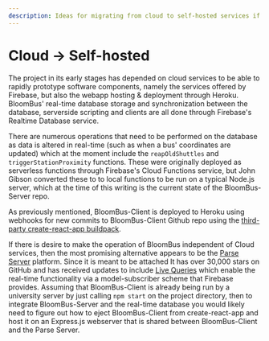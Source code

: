 ```yaml
---
description: Ideas for migrating from cloud to self-hosted services if needed
---
```


# Cloud → Self-hosted

The project in its early stages has depended on cloud services to be able to rapidly prototype software components, namely the services offered by Firebase, but also the webapp hosting & deployment through Heroku.  
BloomBus' real-time database storage and synchronization between the database, serverside scripting and clients are all done through Firebase's Realtime Database service.

There are numerous operations that need to be performed on the database as data is altered in real-time \(such as when a bus' coordinates are updated\) which at the moment include the `reapOldShuttles` and `triggerStationProximity` functions. These were originally deployed as serverless functions through Firebase's Cloud Functions service, but John Gibson converted these to to local functions to be run on a typical Node.js server, which at the time of this writing is the current state of the BloomBus-Server repo.  
  
As previously mentioned, BloomBus-Client is deployed to Heroku using webhooks for new commits to BloomBus-Client Github repo using the [third-party create-react-app buildpack](https://elements.heroku.com/buildpacks/mars/create-react-app-buildpack).

If there is desire to make the operation of BloomBus independent of Cloud services, then the most promising alternative appears to be the [Parse Server](http://parseplatform.org/) platform. Since it is meant to be attached  It has over 30,000 stars on GitHub and has received updates to include [Live Queries](http://docs.parseplatform.org/parse-server/guide/#live-queries) which enable the real-time functionality via a model-subscriber scheme that Firebase provides. Assuming that BloomBus-Client is already being run by a university server by just calling `npm start` on the project directory, then to integrate BloomBus-Server and the real-time database you would likely need to figure out how to eject BloomBus-Client from create-react-app and host it on an Express.js webserver that is shared between BloomBus-Client and the Parse Server.

